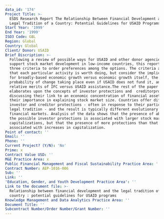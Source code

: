 ```yaml
---
data_id: '174'
Project Title: >-
  ESDS Research Report The Relationship Between Financial Development and the
  Legal Tradition of a Country: Potential Guidelines for USAID Programs
Start Year: '1999'
End Year: '1999'
ISO3 Code: GBL
Region: Global
Country: Global
Client/ Donor: USAID
Brief Discription: >-
  Following a review of possible ways for USAID and other donor agencies to
  support stock market development in low-income countries, this report applies
  three criteria to order preferences among the options. The criteria assume
  that each particular activity is worth doing, but consider the implications
  for broadly-based economic growth versus economic growth itself, the
  probability of change taking place even if USAID does not fund it, and the
  relative merits of IFC versus USAID assistance.The rest of the paper
  elaborates upon the concepts of investor protections and  creditorprotections,
  discussing their link to an economic concentration of financial assets and
  their importance in explaining stock market size. Countries offer different
  investor and creditor protections - often in response to their particular
  legal tradition - and the result is typically different evolutionary paths for
  financial markets. Analysis of the data shows that the presence of about half
  the possible investor protections is associated with larger stock market
  capitalizations, but that the presence of more protections than that is not
  associated with increases in capitalization.
Point of contact: ''
Email: ''
Phone: ''
Current Project? (Y/N): 'No'
Prime: x
Contract Value USD: ''
M&E Practice Area: x
Public Financial Management and Fiscal Sustainability Practice Area: ''
Contract Number: AEP-1016-006
Sub: ''
Link: ''
'Education, Gender, and Youth Development Practice Area': ''
Link to the document file: >-
  Relationship between financial development and the legal tradition of a
  country : potential guidelines for USAID programs
Knowledge Management and Data Analytics Practice Area: ''
Document Title: ''
Subcontract Number/Order Number/Grant Number: ''
---
```


